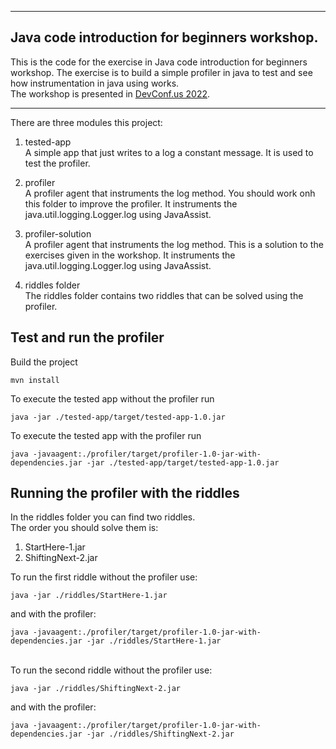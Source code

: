 ***
Java code introduction for beginners workshop.
---------------------
This is the code for the exercise in Java code introduction for beginners workshop.
The exercise is to build a simple profiler in java to test and see how instrumentation in java using works.  
The workshop is presented in [DevConf.us 2022](http://devconf.us/).
*** 

There are three modules this project:
1. tested-app \
    A simple app that just writes to a log a constant message.
    It is used to test the profiler.

2. profiler \
    A profiler agent that instruments the log method. You should work onh this folder to improve the profiler.
    It instruments the java.util.logging.Logger.log using JavaAssist.

3. profiler-solution \
      A profiler agent that instruments the log method. 
      This is a solution to the exercises given in the workshop.
      It instruments the java.util.logging.Logger.log using JavaAssist.

4. riddles folder \
    The riddles folder contains two riddles that can be solved using the profiler.

Test and run the profiler
-------------------------
Build the project 
```shell
mvn install
```
To execute the tested app without the profiler run
```shell
java -jar ./tested-app/target/tested-app-1.0.jar
```
To execute the tested app with the profiler run
```shell
java -javaagent:./profiler/target/profiler-1.0-jar-with-dependencies.jar -jar ./tested-app/target/tested-app-1.0.jar
```

Running the profiler with the riddles
------------------
In the riddles folder you can find two riddles. \
The order you should solve them is:
1. StartHere-1.jar
2. ShiftingNext-2.jar

To run the first riddle without the profiler use:
```shell
java -jar ./riddles/StartHere-1.jar
```
and with the profiler:
```shell
java -javaagent:./profiler/target/profiler-1.0-jar-with-dependencies.jar -jar ./riddles/StartHere-1.jar
```
\
To run the second riddle without the profiler use:
```shell
java -jar ./riddles/ShiftingNext-2.jar
```
and with the profiler:
```shell
java -javaagent:./profiler/target/profiler-1.0-jar-with-dependencies.jar -jar ./riddles/ShiftingNext-2.jar
```
